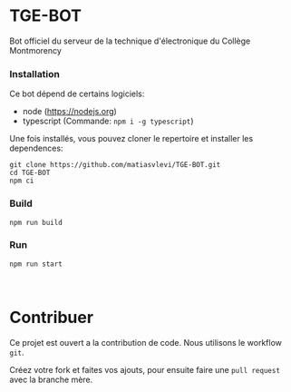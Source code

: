 # TGE-BOT

Bot officiel du serveur de la technique d'électronique du Collège Montmorency

### Installation

Ce bot dépend de certains logiciels:

* node (https://nodejs.org)
* typescript (Commande: `npm i -g typescript`)

Une fois installés, vous pouvez cloner le repertoire et installer les dependences:

```
git clone https://github.com/matiasvlevi/TGE-BOT.git
cd TGE-BOT
npm ci
```

### Build

```
npm run build
```

### Run

```
npm run start
```
<br/>

# Contribuer

Ce projet est ouvert a la contribution de code. 
Nous utilisons le workflow `git`.

Créez votre fork et faites vos ajouts, pour ensuite faire une `pull request` avec la branche mère.
